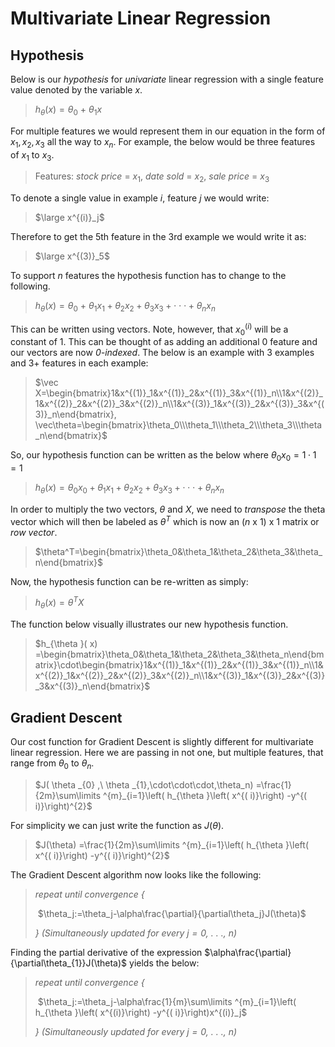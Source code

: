 # Multivariate Linear Regression

## Hypothesis

Below is our *hypothesis* for *univariate* linear regression with a single feature value denoted by the variable $x$.

> $h_{\theta }( x) =\theta _{0} \ +\ \theta _{1} x$

For multiple features we would represent them in our equation in the form of $x_1, x_2, x_3$ all the way to $x_n$. For example, the below would be three features of $x_1$ to $x_3$.

> Features: *stock price* = $x_1$, *date sold* = $x_2$, *sale price* = $x_3$

To denote a single value in example $i$, feature $j$ we would write:

> $\large x^{(i)}_j$

Therefore to get the 5th feature in the 3rd example we would write it as:

> $\large x^{(3)}_5$

To support $n$ features the hypothesis function has to change to the following.

> $h_{\theta }( x) =\theta _{0} \ +\ \theta _1x_1+ \theta _2x_2+ \theta _3x_3+\cdot\cdot\cdot+ \theta _nx_n$

This can be written using vectors. Note, however, that $x^{(i)}_0$ will be a constant of 1. This can be thought of as adding an additional $0$ feature and our vectors are now *0-indexed*. The below is an example with $3$ examples and $3$+ features in each example:

> $\vec X=\begin{bmatrix}1&x^{(1)}_1&x^{(1)}_2&x^{(1)}_3&x^{(1)}_n\\1&x^{(2)}_1&x^{(2)}_2&x^{(2)}_3&x^{(2)}_n\\1&x^{(3)}_1&x^{(3)}_2&x^{(3)}_3&x^{(3)}_n\end{bmatrix}, \vec\theta=\begin{bmatrix}\theta_0\\\theta_1\\\theta_2\\\theta_3\\\theta_n\end{bmatrix}$

So, our hypothesis function can be written as the below where $\theta _0x_0 = 1\cdot1=1$

> $h_{\theta }( x) =\theta _0x_0 +\theta _1x_1+ \theta _2x_2+ \theta _3x_3+\cdot\cdot\cdot+ \theta _nx_n$

In order to multiply the two vectors, $\theta$ and $X$, we need to *transpose* the theta vector which will then be labeled as $\theta^T$ which is now an $(n$ x $1)$ x $1$ matrix or *row vector*.

> $\theta^T=\begin{bmatrix}\theta_0&\theta_1&\theta_2&\theta_3&\theta_n\end{bmatrix}$

Now, the hypothesis function can be re-written as simply:

> $h_{\theta }( x) =\theta^TX$

The function below visually illustrates our new hypothesis function.

> $h_{\theta }( x) =\begin{bmatrix}\theta_0&\theta_1&\theta_2&\theta_3&\theta_n\end{bmatrix}\cdot\begin{bmatrix}1&x^{(1)}_1&x^{(1)}_2&x^{(1)}_3&x^{(1)}_n\\1&x^{(2)}_1&x^{(2)}_2&x^{(2)}_3&x^{(2)}_n\\1&x^{(3)}_1&x^{(3)}_2&x^{(3)}_3&x^{(3)}_n\end{bmatrix}$

## Gradient Descent

Our cost function for Gradient Descent is slightly different for multivariate linear regression. Here we are passing in not one, but multiple features, that range from $\theta_0$ to $\theta_n$.

> $J( \theta _{0} ,\ \theta _{1},\cdot\cdot\cdot,\theta_n) =\frac{1}{2m}\sum\limits ^{m}_{i=1}\left( h_{\theta }\left( x^{( i)}\right) -y^{( i)}\right)^{2}$

For simplicity we can just write the function as $J(\theta)$.

> $J(\theta) =\frac{1}{2m}\sum\limits ^{m}_{i=1}\left( h_{\theta }\left( x^{( i)}\right) -y^{( i)}\right)^{2}$

The Gradient Descent algorithm now looks like the following:

>*repeat until convergence {* 
>
>​    $\theta_j:=\theta_j-\alpha\frac{\partial}{\partial\theta_j}J(\theta)$
>
>*} (Simultaneously updated for every $j=0$, . . ., $n$)*

Finding the partial derivative of the expression $\alpha\frac{\partial}{\partial\theta_{1}}J(\theta)$ yields the below:

>*repeat until convergence {* 
>
>​    $\theta_j:=\theta_j-\alpha\frac{1}{m}\sum\limits ^{m}_{i=1}\left( h_{\theta }\left( x^{(i)}\right) -y^{( i)}\right)x^{(i)}_j$
>
>*} (Simultaneously updated for every $j=0$, . . ., $n$)*
